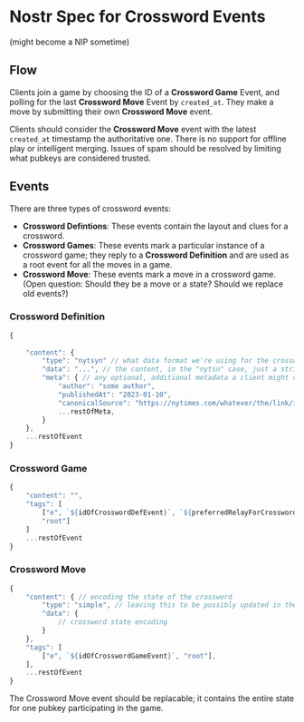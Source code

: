# Nostr Spec for Crossword Events
(might become a NIP sometime)

## Flow
Clients join a game by choosing the ID of a **Crossword Game** Event, and polling for the last **Crossword Move** Event by `created_at`. They make a move by submitting their own **Crossword Move** event.

Clients should consider the **Crossword Move** event with the latest `created_at` timestamp the authoritative one. There is no support for offline play or intelligent merging. Issues of spam should be resolved by limiting what pubkeys are considered trusted.

## Events
There are three types of crossword events:
- **Crossword Defintions**: These events contain the layout and clues for a crossword.
- **Crossword Games**: These events mark a particular instance of a crossword game; they reply to a **Crossword Definition** and are used as a root event for all the moves in a game.
- **Crossword Move**: These events mark a move in a crossword game. (Open question: Should they be a move or a state? Should we replace old events?)

### Crossword Definition
```js
{
    
    "content": {
        "type": "nytsyn" // what data format we're using for the crossword; could be "puz", I choose to name "nytsyn" the format we get from e.g. https://nytsyn.pzzl.com/nytsyn-crossword/nytsyncrossword?date=230210
        "data": "...", // the content, in the "nytsn" case, just a string
        "meta": { // any optional, additional metadata a client might choose to display
            "author": "some author",
            "publishedAt": "2023-01-10",
            "canonicalSource": "https://nytimes.com/whatever/the/link/is",
            ...restOfMeta,
        }
    },
    ...restOfEvent
}
```

### Crossword Game
```js
{
    "content": "",
    "tags": [
        ["e", `${idOfCrosswordDefEvent}`, `${preferredRelayForCrosswordDefEvent}`,
        "root"]
    ]
    ...restOfEvent
}
```

### Crossword Move
```js
{
    "content": { // encoding the state of the crossword
        "type": "simple", // leaving this to be possibly updated in the future
        "data": {
            // crossword state encoding
        }
    },
    "tags": [
        ["e", `${idOfCrosswordGameEvent}`, "root"],
    ],
    ...restOfEvent
}
```

The Crossword Move event should be replacable; it contains the entire state for one pubkey participating in the game.




